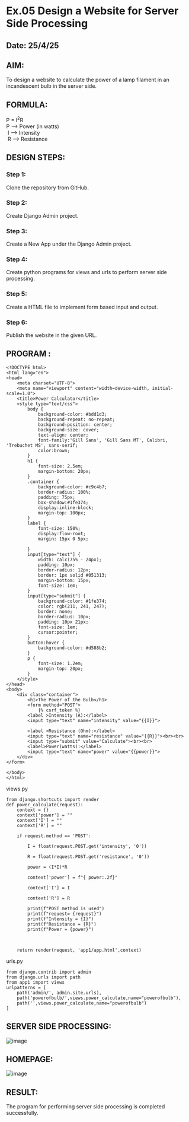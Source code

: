 # Ex.05 Design a Website for Server Side Processing
## Date: 25/4/25

## AIM:
 To design a website to calculate the power of a lamp filament in an incandescent bulb in the server side. 


## FORMULA:
P = I<sup>2</sup>R
<br> P --> Power (in watts)
<br> I --> Intensity
<br> R --> Resistance

## DESIGN STEPS:

### Step 1:
Clone the repository from GitHub.

### Step 2:
Create Django Admin project.

### Step 3:
Create a New App under the Django Admin project.

### Step 4:
Create python programs for views and urls to perform server side processing.

### Step 5:
Create a HTML file to implement form based input and output.

### Step 6:
Publish the website in the given URL.

## PROGRAM :


~~~
<!DOCTYPE html>
<html lang="en">
<head>
    <meta charset="UTF-8">
    <meta name="viewport" content="width=device-width, initial-scale=1.0">
    <title>Power Calculator</title>
    <style type="text/css">
        body {
            background-color: #bdd1d3;
            background-repeat: no-repeat;
            background-position: center;
            background-size: cover;
            text-align: center;
            font-family:'Gill Sans', 'Gill Sans MT', Calibri, 'Trebuchet MS', sans-serif;
            color:brown;
        }
        h1 {
            font-size: 2.5em;
            margin-bottom: 20px;
        }
        .container {
            background-color: #c9c4b7;
            border-radius: 100%;
            padding: 75px;
            box-shadow:#1fe374;
            display:inline-block;
            margin-top: 100px;
        }
        label {
            font-size: 150%;
            display:flow-root;
            margin: 15px 0 5px;
            
        }
        input[type="text"] {
            width: calc(75% - 24px);
            padding: 10px;
            border-radius: 12px;
            border: 1px solid #051313;
            margin-bottom: 15px;
            font-size: 1em;
        }
        input[type="submit"] {
            background-color: #1fe374;
            color: rgb(211, 241, 247);
            border: none;
            border-radius: 10px;
            padding: 10px 21px;
            font-size: 1em;
            cursor:pointer;
        }
        button:hover {
            background-color: #d588b2;
        }
        p {
            font-size: 1.2em;
            margin-top: 20px;
        }
    </style>
</head>
<body>
    <div class="container">
        <h1>The Power of the Bulb</h1>
        <form method="POST">
            {% csrf_token %}
        <label >Intensity (A):</label>
        <input type="text" name="intensity" value="{{I}}">
        
        <label >Resistance (Ohm):</label>
        <input type="text" name="resistance" value="{{R}}"><br><br>
        <input type="submit" value="Calculate"><br><br>
        <label>Power(watts):</label>
        <input type="text" name="power" value="{{power}}">
    </div>
</form>        

</body>
</html>
~~~


views.py


~~~
from django.shortcuts import render
def power_calculate(request):
    context = {}
    context['power'] = ""
    context['I'] = ""
    context['R'] = ""  

    if request.method == 'POST':

        I = float(request.POST.get('intensity', '0')) 

        R = float(request.POST.get('resistance', '0')) 
        
        power = (I*I)*R
       
        context['power'] = f"{ power:.2f}"
        
        context['I'] = I
        
        context['R'] = R
        
        print(f"POST method is used")
        print(f"request= {request}")
        print(f"Intensity = {I}")
        print(f"Resistance = {R}")
        print(f"Power = {power}")
       
      
    
    return render(request, 'app1/app.html',context)
~~~

urls.py

~~~
from django.contrib import admin
from django.urls import path
from app1 import views
urlpatterns = [
    path('admin/', admin.site.urls),
    path('powerofbulb/',views.power_calculate,name="powerofbulb"),
    path('',views.power_calculate,name="powerofbulb")
]
~~~

## SERVER SIDE PROCESSING:


![image](https://github.com/user-attachments/assets/8da582f0-1bff-44ea-a85b-6520af3e3ba1)



## HOMEPAGE:


![image](https://github.com/user-attachments/assets/ab16f551-d1d8-49a7-aed7-9cc6f11d4cac)


## RESULT:
The program for performing server side processing is completed successfully.
